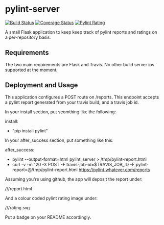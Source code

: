 pylint-server
====
[![Build Status](https://travis-ci.org/drivet/pylint-server.svg?branch=master)](https://travis-ci.org/drivet/pylint-server)
[![Coverage Status](https://coveralls.io/repos/drivet/pylint-server/badge.svg?branch=master)](https://coveralls.io/r/drivet/pylint-server?branch=master)
[![Pylint Rating](https://pylint.desmondrivet.com/drivet/pylint-server/rating.svg)](https://pylint.desmondrivet.com/drivet/pylint-server/report.html)

A small Flask application to keep keep track of pylint reports and ratings
on a per-repository basis.

## Requirements

The two main requirements are Flask and Travis.  No other build server ios
supported at the moment.

## Deployment and Usage

This application configures a POST route on /reports.  This endpoint accepts
a pylint report generated from your travis build, and a travis job id.

In your install section, put seomthing like the following:

install:
  - "pip install pylint"

In your after_success section, put something like this:

after_success:
  - pylint --output-format=html pylint_server > /tmp/pylint-report.html
  - curl -v -m 120 -X POST -F travis-job-id=$TRAVIS_JOB_ID -F pylint-report=@/tmp/pylint-report.html https://pylint.whatever.com/reports

Assuming you're using github, the app will deposit the report under:

/<githubuser>/<repo>/report.html

And a colour coded pylint rating image under:

/<githubuser>/<repo>/rating.svg

Put a badge on your README accordingly.
